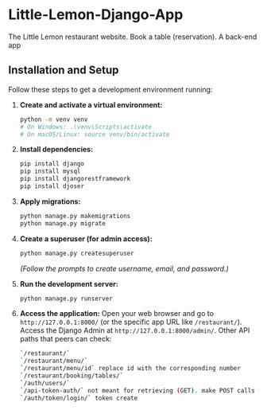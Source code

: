 # Little-Lemon-Django-App
The Little Lemon restaurant website. Book a table (reservation). A back-end app

## Installation and Setup

Follow these steps to get a development environment running:

1.  **Create and activate a virtual environment:**
    ```bash
    python -m venv venv
    # On Windows: .\venv\Scripts\activate
    # On macOS/Linux: source venv/bin/activate
    ```

2.  **Install dependencies:**
    ```bash
    pip install django
    pip install mysql
    pip install djangorestframework
    pip install djoser
    ```

3.  **Apply migrations:**
    ```bash
    python manage.py makemigrations
    python manage.py migrate
    ```

4.  **Create a superuser (for admin access):**
    ```bash
    python manage.py createsuperuser
    ```
    *(Follow the prompts to create username, email, and password.)*

5.  **Run the development server:**
    ```bash
    python manage.py runserver
    ```

6.  **Access the application:**
    Open your web browser and go to `http://127.0.0.1:8000/` (or the specific app URL like `/restaurant/`).
    Access the Django Admin at `http://127.0.0.1:8000/admin/`.
    Other API paths that peers can check:
    ```bash
    `/restaurant/`
    `/restaurant/menu/`
    `/restaurant/menu/id` replace id with the corresponding number
    `/restaurant/booking/tables/`
    `/auth/users/`
    `/api-token-auth/` not meant for retrieving (GET). make POST calls with this in Insomnia instead to get token
    `/auth/token/login/` token create
    ```
